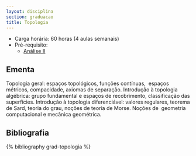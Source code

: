 ```yaml
---
layout: disciplina
section: graduacao
title: Topologia
---
```


- Carga horária: 60 horas (4 aulas semanais)
- Pré-requisito:
    - [Análise II](analise-II.html)

## Ementa 

Topologia geral: espaços topológicos, funções contínuas,  espaços
métricos, compacidade, axiomas de separação. Introdução à topologia
algébrica: grupo fundamental e espaços de recobrimento, classificação
das superfícies.  Introdução à topologia diferenciável: valores
regulares, teorema de Sard, teoria do grau, noções de teoria de
Morse. Noções de  geometria computacional e mecânica geométrica.

## Bibliografia

{% bibliography grad-topologia %}
